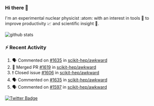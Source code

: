 ### Hi there 👋 

I'm an experimental nuclear physicist :atom: with an interest in tools :wrench: to improve productivity :chart_with_upwards_trend: and scientific insight :telescope:.

![github stats](https://github-readme-stats.vercel.app/api?username=agoose77&show_icons=true&hide_rank=true&hide_title=true&bg_color=30,e76445,904e95&text_color=efe3ec&icon_color=efe3ec)
<!--
**agoose77/agoose77** is a ✨ _special_ ✨ repository because its `README.md` (this file) appears on your GitHub profile.

Here are some ideas to get you started:

- 🔭 I’m currently working on ...
- 🌱 I’m currently learning ...
- 👯 I’m looking to collaborate on ...
- 🤔 I’m looking for help with ...
- 💬 Ask me about ...
- 📫 How to reach me: ...
- 😄 Pronouns: ...
- ⚡ Fun fact: ...
-->

### :zap: Recent Activity
<!--START_SECTION:activity-->
1. 🗣 Commented on [#1635](https://github.com/scikit-hep/awkward/issues/1635) in [scikit-hep/awkward](https://github.com/scikit-hep/awkward)
2. 🎉 Merged PR [#1619](https://github.com/scikit-hep/awkward/pull/1619) in [scikit-hep/awkward](https://github.com/scikit-hep/awkward)
3. ❗️ Closed issue [#1606](https://github.com/scikit-hep/awkward/issues/1606) in [scikit-hep/awkward](https://github.com/scikit-hep/awkward)
4. 🗣 Commented on [#1635](https://github.com/scikit-hep/awkward/issues/1635) in [scikit-hep/awkward](https://github.com/scikit-hep/awkward)
5. 🗣 Commented on [#1597](https://github.com/scikit-hep/awkward/issues/1597) in [scikit-hep/awkward](https://github.com/scikit-hep/awkward)
<!--END_SECTION:activity-->


[![Twitter Badge](https://img.shields.io/twitter/follow/agoose77?style=flat-square&logo=Twitter&logoColor=white&color=cornflowerblue)](https://twitter.com/agoose77)
